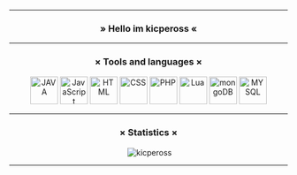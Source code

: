 
<hr/>
<h3 align="center">» Hello im kicpeross «</h3>
<hr/>
<h3 align="center">× Tools and languages ×</h3>
<p align="center">
<img draggable="false" alt="JAVA" width="50px" title="Java" src="https://imgur.com/R27SCSQ.png" />
<img draggable="false" alt="JavaScript" width="50px" title="JavaScript" src="https://imgur.com/msn7dGi.png" />
<img draggable="false" alt="HTML" width="50px" title="HTML" src="https://imgur.com/s3NIj4N.png" />
<img draggable="false" alt="CSS" width="50px" title="CSS" src="https://imgur.com/Mhf3x54.png" />
<img draggable="false" alt="PHP" width="50px" title="PHP" src="https://imgur.com/FSH8AiL.png" />
<img draggable="false" alt="Lua" width="50px" title="LUA" src="https://imgur.com/AmPvaBZ.png" />
<img draggable="false" alt="mongoDB" width="50px" title="MongoDB" src="https://imgur.com/rtWDlQi.png" />
<img draggable="false" alt="MYSQL" width="50px" title="MYSQL" src="https://imgur.com/AEr81sg.png" />
</p>
<hr/>
<h3 align="center">× Statistics ×</h3>
<p align="center">&nbsp;<img align="center" src="https://github-readme-stats.vercel.app/api/top-langs/?username=kicpeross&layout=compact" alt="kicpeross" /></p>
<hr/>
